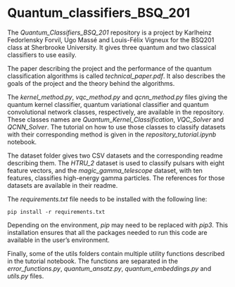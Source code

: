 # Quantum_classifiers_BSQ_201

The *Quantum_Classifiers_BSQ_201* repository is a project by Karlheinz Fedorlensky Forvil, Ugo Massé and Louis-Félix Vigneux for the BSQ201 class at Sherbrooke University. It gives three quantum and two classical classifiers to use easily.

The paper describing the project and the performance of the quantum classification algorithms is called *technical_paper.pdf*. It also describes the goals of the project and the theory behind the algorithms.

The *kernel_method.py*, *vqc_method.py* and *qcnn_method.py* files giving the quantum kernel classifier, quantum variational classifier and quantum convolutional network classes, respectively, are available in the repository.  These classes names are *Quantum_Kernel_Classification*, *VQC_Solver* and *QCNN_Solver*. The tutorial on how to use those classes to classify datasets with their corresponding method is given in the *repository_tutorial.ipynb* notebook.

The dataset folder gives two CSV datasets and the corresponding readme describing them. The *HTRU_2* dataset is used to classify pulsars with eight feature vectors, and the *magic_gamma_telescope* dataset, with ten features, classifies high-energy gamma particles. The references for those datasets are available in their readme. 

The *requirements.txt* file needs to be installed with the following line: 
```
pip install -r requirements.txt
```

Depending on the environment, *pip* may need to be replaced with *pip3*. This installation ensures that all the packages needed to run this code are available in the user’s environment.

Finally, some of the utils folders contain multiple utility functions described in the tutorial notebook. The functions are separated in the *error_functions.py*, *quantum_ansatz.py*, *quantum_embeddings.py* and *utils.py* files. 


